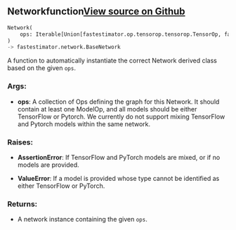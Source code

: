 ## Network<span class="tag">function</span><a class="sourcelink" href=https://github.com/fastestimator/fastestimator/blob/r1.0/fastestimator/network.py/#L217-L251>View source on Github</a>
```python
Network(
	ops: Iterable[Union[fastestimator.op.tensorop.tensorop.TensorOp, fastestimator.schedule.schedule.Scheduler[fastestimator.op.tensorop.tensorop.TensorOp]]]
)
-> fastestimator.network.BaseNetwork
```
A function to automatically instantiate the correct Network derived class based on the given `ops`.


<h3>Args:</h3>


* **ops**: A collection of Ops defining the graph for this Network. It should contain at least one ModelOp, and all models should be either TensorFlow or Pytorch. We currently do not support mixing TensorFlow and Pytorch models within the same network. 

<h3>Raises:</h3>


* **AssertionError**: If TensorFlow and PyTorch models are mixed, or if no models are provided.

* **ValueError**: If a model is provided whose type cannot be identified as either TensorFlow or PyTorch.

<h3>Returns:</h3>

<ul class="return-block"><li>    A network instance containing the given <code>ops</code>.

</li></ul>

